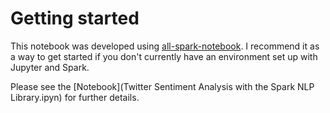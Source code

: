 # Getting started

This notebook was developed using [all-spark-notebook](https://github.com/jupyter/docker-stacks/tree/master/all-spark-notebook). I recommend it as a way to get started if you don't currently have an environment set up with Jupyter and Spark. 

Please see the [Notebook](Twitter Sentiment Analysis with the Spark NLP Library.ipyn) for further details.